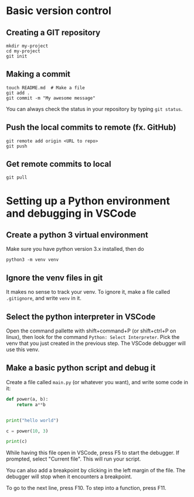 # Basic version control

## Creating a GIT repository

```
mkdir my-project
cd my-project
git init
```

## Making a commit

```
touch README.md  # Make a file
git add .
git commit -m "My awesome message"
```

You can always check the status in your repository by typing `git status`.

## Push the local commits to remote (fx. GitHub)

```
git remote add origin <URL to repo>
git push
```

## Get remote commits to local

```
git pull
```

# Setting up a Python environment and debugging in VSCode

## Create a python 3 virtual environment

Make sure you have python version 3.x installed, then do

```
python3 -m venv venv
```

## Ignore the venv files in git

It makes no sense to track your venv. To ignore it, make a file called
`.gitignore`, and write `venv` in it.

## Select the python interpreter in VSCode

Open the command pallette with shift+command+P (or shift+ctrl+P on linux), then look for the command `Python: Select Interpreter`. Pick the venv that you just created in the previous step. The VSCode debugger will use this venv.

## Make a basic python script and debug it

Create a file called `main.py` (or whatever you want), and write some code in it:

```python
def power(a, b):
    return a**b


print("hello world")

c = power(10, 3)

print(c)
```

While having this file open in VSCode, press F5 to start the debugger. If prompted, select "Current file". This will run your script.

You can also add a breakpoint by clicking in the left margin of the file. The debugger will stop when it encounters a breakpoint.

To go to the next line, press F10. To step into a function, press F11.
